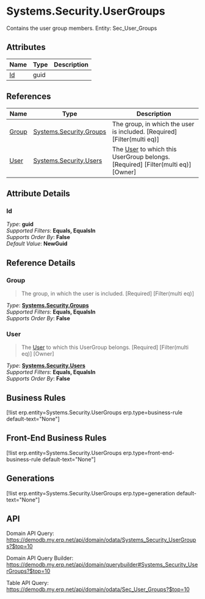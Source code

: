 # Systems.Security.UserGroups

Contains the user group members. Entity: Sec_User_Groups

## Attributes

| Name | Type | Description |
| ---- | ---- | --- |
| [Id](Systems.Security.UserGroups.md#Id) | guid |  

## References

| Name | Type | Description |
| ---- | ---- | --- |
| [Group](Systems.Security.UserGroups.md#Group) | [Systems.Security.Groups](Systems.Security.Groups.md) | The group, in which the user is included. [Required] [Filter(multi eq)] |
| [User](Systems.Security.UserGroups.md#User) | [Systems.Security.Users](Systems.Security.Users.md) | The [User](Systems.Security.UserGroups.md#User) to which this UserGroup belongs. [Required] [Filter(multi eq)] [Owner] |


## Attribute Details

### Id

_Type_: **guid**  
_Supported Filters_: **Equals, EqualsIn**  
_Supports Order By_: **False**  
_Default Value_: **NewGuid**  


## Reference Details

### Group

> The group, in which the user is included. [Required] [Filter(multi eq)]

_Type_: **[Systems.Security.Groups](Systems.Security.Groups.md)**  
_Supported Filters_: **Equals, EqualsIn**  
_Supports Order By_: **False**  

### User

> The [User](Systems.Security.UserGroups.md#User) to which this UserGroup belongs. [Required] [Filter(multi eq)] [Owner]

_Type_: **[Systems.Security.Users](Systems.Security.Users.md)**  
_Supported Filters_: **Equals, EqualsIn**  
_Supports Order By_: **False**  



## Business Rules

[!list erp.entity=Systems.Security.UserGroups erp.type=business-rule default-text="None"]

## Front-End Business Rules

[!list erp.entity=Systems.Security.UserGroups erp.type=front-end-business-rule default-text="None"]

## Generations

[!list erp.entity=Systems.Security.UserGroups erp.type=generation default-text="None"]

## API

Domain API Query:
<https://demodb.my.erp.net/api/domain/odata/Systems_Security_UserGroups?$top=10>

Domain API Query Builder:
<https://demodb.my.erp.net/api/domain/querybuilder#Systems_Security_UserGroups?$top=10>

Table API Query:
<https://demodb.my.erp.net/api/domain/odata/Sec_User_Groups?$top=10>

